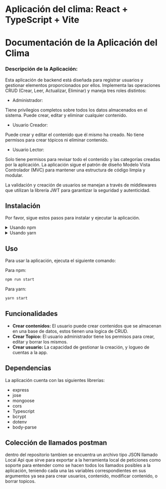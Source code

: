 # Aplicación del clima:  React + TypeScript + Vite 

# Documentación de la Aplicación del Clima

### Descripción de la Aplicación:

Esta aplicación de backend está diseñada para registrar usuarios y gestionar elementos proporcionados por ellos. Implementa las operaciones CRUD (Crear, Leer, Actualizar, Eliminar) y maneja tres roles distintos:

- Administrador:

Tiene privilegios completos sobre todos los datos almacenados en el sistema.
Puede crear, editar y eliminar cualquier contenido.

- Usuario Creador:

Puede crear y editar el contenido que él mismo ha creado.
No tiene permisos para crear tópicos ni eliminar contenido.

- Usuario Lector:

Solo tiene permisos para revisar todo el contenido y las categorías creadas por la aplicación.
La aplicación sigue el patrón de diseño Modelo Vista Controlador (MVC) para mantener una estructura de código limpia y modular.

La validación y creación de usuarios se manejan a través de middlewares que utilizan la librería JWT para garantizar la seguridad y autenticidad.


## Instalación
Por favor, sigue estos pasos para instalar y ejecutar la aplicación.

<details>
  <summary>Usando npm</summary>

  1. Clona el repositorio:
     ```bash
     git clone https://github.com/tankez0r/disruptive-challenge-backend.git
     ```

  2. Navega al directorio del proyecto:
     ```bash
     cd disruptive-challenge-backend
     ```

  3. Instala las dependencias utilizando npm:
     ```bash
     npm install
     ```

</details>

<details>
  <summary>Usando yarn</summary>

  1. Clona el repositorio:
     ```bash
    git clone https://github.com/tankez0r/disruptive-challenge-backend.git
     ```

  2. Navega al directorio del proyecto:
     ```bash
     cd disruptive-challenge-backend
     ```

  3. Instala las dependencias utilizando yarn:
     ```bash
     yarn install
     ```

</details>

## Uso

Para usar la aplicación, ejecuta el siguiente comando:

Para npm:
```bash
npm run start
```

Para yarn:
```bash
yarn start
```

## Funcionalidades

- **Crear contenidos:** El usuario puede crear contenidos que se almacenan en una base de datos, estos tienen una logica de CRUD.
- **Crear Topico:** El usuario administrador tiene los permisos para crear, editar y borrar los mismos.
- **Crear usuario:** La capacidad de gestionar la creación, y logueo de cuentas a la app. 


## Dependencias

La aplicación cuenta con las siguientes librerías:

- express
- jose
- mongoose
- cors
- Typescript
- bcrypt
- dotenv
- body-parse

## Colección de llamados postman

dentro del repositorio tambien se encuentra un archivo tipo JSON llamado Local Api que sirve para exportar a la herramienta local de peticiones como soporte para entender como se hacen
todos los llamados posibles a la aplicación, teniendo cada una las variables correspondientes en sus argumentos ya sea para crear usuarios, contenido, modificar contenido, o borrar topicos.